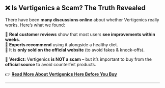 ## ❌ Is Vertigenics a Scam? The Truth Revealed  

There have been **many discussions online** about whether Vertigenics really works. Here’s what we found:  

🔹 **Real customer reviews** show that most users **see improvements within weeks**.  
🔹 **Experts recommend** using it alongside a healthy diet.  
🔹 It is **only sold on the official website** (to avoid fakes & knock-offs).  

📌 **Verdict:** Vertigenics **is NOT a scam** – but it’s important to buy from the **official source** to avoid counterfeit products.  

👉 **[Read More About Vertigenics Here Before You Buy](https://clevershopper.info/vertigenics-reviews-is-this-vertigo-pill-legit-or-scam/)**  

---
